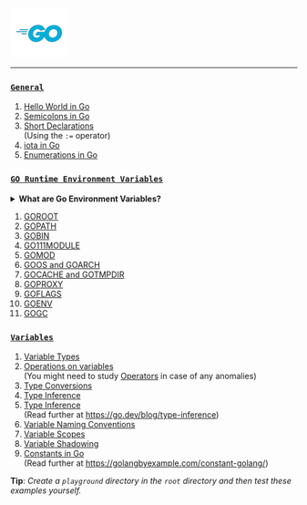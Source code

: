 <img src="assets\images\go-logo-blue.png">
<hr>

### [`General`](./general-conventions/)

1. [Hello World in Go](./general/hello-world.md)
2. [Semicolons in Go](./general-conventions/semicolons.md)
3. [Short Declarations](./general/short-declarations.md)<br>
(Using the `:=` operator)
4. [iota in Go](./general/iota.go)
5. [Enumerations in Go](./general/enums.md)

### [`GO Runtime Environment Variables`](./go-runtime-env-vars/)

<details>
    <summary><b>What are Go Environment Variables?</b></summary>

The `go env` command prints the value of environment variables used by the Go tools. These variables are used to configure the behavior of the Go tools and the Go runtime. These runtime environment variables are used to control the behavior of the Go runtime, and the Go tools. The Go tools include the `go` command, the `gofmt` command, and the `godoc` command. The Go runtime is the part of the Go toolchain that executes Go programs.

**Manipulating Go runtime environment variables:**
- Show all environment variables
    ```bash
    go env
    ```
- Show a specific environment variable
    ```bash
    go env [GOPATH]
    ```
- Set an environment variable to a value
    ```bash
    go env -w [GOBIN]=[path/to/directory]
    ```
- Reset an environment variable's value
    ```bash
    go env -u [GOBIN]
    ```
- Get more help
    ```bash
    go help env
    ```

Read further at:
- [A whirlwind tour of Go runtime environment variables - Dave Cheney](https://dave.cheney.net/2015/11/29/a-whirlwind-tour-of-gos-runtime-environment-variables)
- [Go your own way - Sourav Choudhary](https://medium.com/@souravchoudhary0306/go-your-own-way-customizing-go-with-environment-variables-3e47c880fe34)
- [The Go's official env.go file](https://go.dev/src/cmd/go/internal/envcmd/env.go)
- [Go environment variables explained in 5 mins - GolangDojo (YT)](https://youtu.be/Ut-NLq6d694?si=pjV1xE1R5Jycsc7r)
- [Golang Environment and Golang Command - Wahyu Eko Hadi Saputro](https://wahyu-ehs.medium.com/golang-environment-and-golang-command-1fdcbc145f32)

The following environment variables (`$name` or `%name%`, depending on the host operating system) control the run-time behavior of Go programs. The meanings and use may change from release to release.
</details>

1. [GOROOT](./go-runtime-env-vars/GOROOT.md)
2. [GOPATH](./go-runtime-env-vars/GOPATH.md)
3. [GOBIN](./go-runtime-env-vars/GOBIN.md)
4. [GO111MODULE](./go-runtime-env-vars/GO111MODULE.md)
5. [GOMOD](./go-runtime-env-vars/GOMOD.md)
6. [GOOS and GOARCH](./go-runtime-env-vars/GOOS-GOARCH.md)
7. [GOCACHE and GOTMPDIR](./go-runtime-env-vars/GOCACHE-GOTMPDIR.md)
8. [GOPROXY](./go-runtime-env-vars/GOPROXY.md)
9. [GOFLAGS](./go-runtime-env-vars/GOFLAGS.md)
10. [GOENV](./go-runtime-env-vars/GOENV.md)
11. [GOGC](./go-runtime-env-vars/GOGC.md)

### [`Variables`](./variables/)

1. [Variable Types](./variables/variable-types.go)
2. [Operations on variables](./variables/operations.go)<br>
(You might need to study [Operators](./operators/) in case of any anomalies)
3. [Type Conversions](./variables/type-conversions.go)
4. [Type Inference](./variables/type-inference.go)
5. [Type Inference](./variables/type-inference.go)<br>
(Read further at <https://go.dev/blog/type-inference>)
6. [Variable Naming Conventions](./variables/variable-naming-conventions.go)
7. [Variable Scopes](./variables/variable-scopes.go)
8. [Variable Shadowing](./variables/shadowing-variables.go)
9. [Constants in Go](./variables/constants.go)<br>
(Read further at <https://golangbyexample.com/constant-golang/>)

__Tip__: _Create a `playground` directory in the `root` directory and then test these examples yourself._